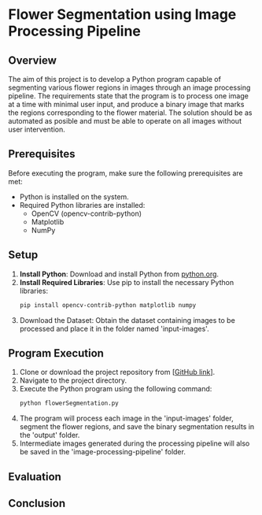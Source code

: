# Flower Segmentation using Image Processing Pipeline

## Overview
The aim of this project is to develop a Python program capable of segmenting various flower regions in images through an image processing pipeline. The requirements state that the program is to process one image at a time with minimal user input, and produce a binary image that marks the regions corresponding to the flower material. The solution should be as automated as posible and must be able to operate on all images without user intervention.

## Prerequisites
Before executing the program, make sure the following prerequisites are met:
- Python is installed on the system.
- Required Python libraries are installed:
  - OpenCV (opencv-contrib-python)
  - Matplotlib
  - NumPy

## Setup
1. **Install Python**: Download and install Python from [python.org](https://www.python.org/).
2. **Install Required Libraries**: Use pip to install the necessary Python libraries:
   ```bash
   pip install opencv-contrib-python matplotlib numpy
3. Download the Dataset: Obtain the dataset containing images to be processed and place it in the folder named 'input-images'.

## Program Execution
1. Clone or download the project repository from [[GitHub link](https://github.com/dalodeju/Image-Processing-Group-3.git)].
2. Navigate to the project directory.
3. Execute the Python program using the following command:
   ```bash
   python flowerSegmentation.py
4. The program will process each image in the 'input-images' folder, segment the flower regions, and save the binary segmentation results in the 'output' folder.
5. Intermediate images generated during the processing pipeline will also be saved in the 'image-processing-pipeline' folder.

## Evaluation


## Conclusion

